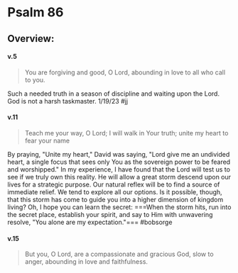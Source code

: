 # Psalm 86

## Overview:

#### v.5
>You are forgiving and good, O Lord, abounding in love to all who call to you.

Such a needed truth in a season of discipline and waiting upon the Lord. God is not a harsh taskmaster. 1/19/23
#jj 

#### v.11
>Teach me your way, O Lord; I will walk in Your truth; unite my heart to fear your name

By praying, "Unite my heart," David was saying, "Lord give me an undivided heart, a single focus that sees only You as the sovereign power to be feared and worshipped." In my experience, I have found that the Lord will test us to see if we truly own this reality. He will allow a great storm descend upon our lives for a strategic purpose. Our natural reflex will be to find a source of immediate relief. We tend to explore all our options. Is it possible, though, that this storm has come to guide you into a higher dimension of kingdom living? Oh, I hope you can learn the secret: ===When the storm hits, run into the secret place, establish your spirit, and say to Him with unwavering resolve, "You alone are my expectation."===
#bobsorge 

#### v.15
>But you, O Lord, are a compassionate and gracious God, slow to anger, abounding in love and faithfulness.




